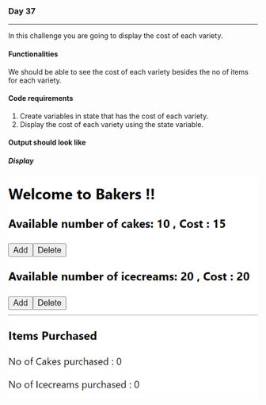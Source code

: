 ### Day 37
---
In this challenge you are going to display the cost of each variety. 

#### Functionalities 
We should be able to see the cost of each variety besides the no of items for each variety.

#### Code requirements
1. Create variables in state that has the cost of each variety.
2. Display the cost of each variety using the state variable.

#### Output should look like

##### Display
![](Display.png)